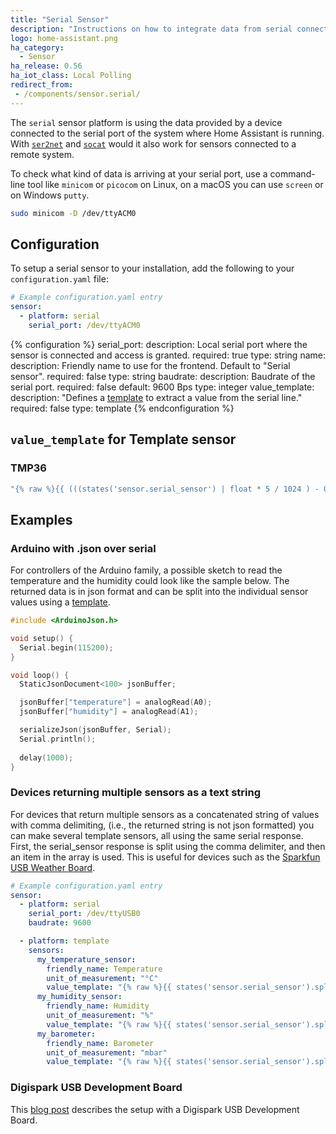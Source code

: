 ```yaml
---
title: "Serial Sensor"
description: "Instructions on how to integrate data from serial connected sensors into Home Assistant."
logo: home-assistant.png
ha_category:
  - Sensor
ha_release: 0.56
ha_iot_class: Local Polling
redirect_from:
 - /components/sensor.serial/
---
```


The `serial` sensor platform is using the data provided by a device connected to the serial port of the system where Home Assistant is running. With [`ser2net`](http://ser2net.sourceforge.net/) and [`socat`](http://www.dest-unreach.org/socat/) would it also work for sensors connected to a remote system.

To check what kind of data is arriving at your serial port, use a command-line tool like `minicom` or `picocom` on Linux, on a macOS you can use `screen` or on Windows `putty`.

```bash
sudo minicom -D /dev/ttyACM0
```

## Configuration

To setup a serial sensor to your installation, add the following to your `configuration.yaml` file:

```yaml
# Example configuration.yaml entry
sensor:
  - platform: serial
    serial_port: /dev/ttyACM0
```

{% configuration %}
serial_port:
  description: Local serial port where the sensor is connected and access is granted.
  required: true
  type: string
name:
  description: Friendly name to use for the frontend. Default to "Serial sensor".
  required: false
  type: string
baudrate:
  description: Baudrate of the serial port.
  required: false
  default: 9600 Bps
  type: integer
value_template:
  description: "Defines a [template](/docs/configuration/templating/#processing-incoming-data) to extract a value from the serial line."
  required: false
  type: template
{% endconfiguration %}

## `value_template` for Template sensor

### TMP36

```yaml
"{% raw %}{{ (((states('sensor.serial_sensor') | float * 5 / 1024 ) - 0.5) * 100) | round(1) }}{% endraw %}"
```

## Examples

### Arduino with .json over serial

For controllers of the Arduino family, a possible sketch to read the temperature and the humidity could look like the sample below.  The returned data is in json format and can be split into the individual sensor values using a [template](/docs/configuration/templating/#processing-incoming-data).

```c
#include <ArduinoJson.h>

void setup() {
  Serial.begin(115200);
}

void loop() {
  StaticJsonDocument<100> jsonBuffer;

  jsonBuffer["temperature"] = analogRead(A0);
  jsonBuffer["humidity"] = analogRead(A1);

  serializeJson(jsonBuffer, Serial);
  Serial.println();
  
  delay(1000);
}
```

### Devices returning multiple sensors as a text string

For devices that return multiple sensors as a concatenated string of values with comma delimiting, (i.e., the returned string is not json formatted) you can make several template sensors, all using the same serial response.  First, the serial_sensor response is split using the comma delimiter, and then an item in the array is used.  This is useful for devices such as the [Sparkfun USB Weather Board](https://www.sparkfun.com/products/retired/9800).

```yaml
# Example configuration.yaml entry
sensor:
  - platform: serial
    serial_port: /dev/ttyUSB0
    baudrate: 9600

  - platform: template
    sensors:
      my_temperature_sensor:
        friendly_name: Temperature
        unit_of_measurement: "°C"
        value_template: "{% raw %}{{ states('sensor.serial_sensor').split(',')[1] | float }}{% endraw %}"
      my_humidity_sensor:
        friendly_name: Humidity
        unit_of_measurement: "%"
        value_template: "{% raw %}{{ states('sensor.serial_sensor').split(',')[2] | float }}{% endraw %}"
      my_barometer:
        friendly_name: Barometer
        unit_of_measurement: "mbar"
        value_template: "{% raw %}{{ states('sensor.serial_sensor').split(',')[4] | float }}{% endraw %}"
```

### Digispark USB Development Board

This [blog post](/blog/2017/10/23/simple-analog-sensor/) describes the setup with a Digispark USB Development Board.
